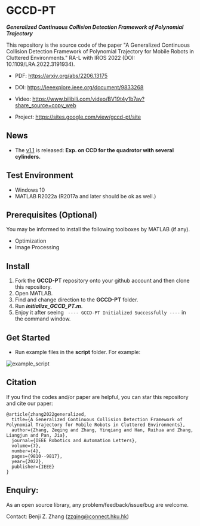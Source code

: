 # GCCD-PT
***Generalized Continuous Collision Detection Framework of Polynomial Trajectory***

This repository is the source code of the paper "A Generalized Continuous Collision Detection Framework of Polynomial Trajectory for Mobile Robots in Cluttered Environments." RA-L with IROS 2022 (DOI: 10.1109/LRA.2022.3191934).

* PDF: https://arxiv.org/abs/2206.13175

* DOI: https://ieeexplore.ieee.org/document/9833268

* Video: https://www.bilibili.com/video/BV19t4y1b7av?share_source=copy_web

* Project: https://sites.google.com/view/gccd-pt/site

## News
* The [v1.1](https://github.com/Benjizhang/GCCD-PT/releases) is released: 
**Exp. on CCD for the quadrotor with several cylinders.**


## Test Environment
* Windows 10
* MATLAB R2022a (R2017a and later should be ok as well.)

## Prerequisites (Optional)
You may be informed to install the following toolboxes by MATLAB (if any).
* Optimization
* Image Processing

## Install
1. Fork the **GCCD-PT** repository onto your github account and then clone this repository.
2. Open MATLAB.
3. Find and change direction to the **GCCD-PT** folder.
4. Run ***initialize_GCCD_PT.m***.
5. Enjoy it after seeing `` ---- GCCD-PT Initialized Successfully ----`` in the command window.

## Get Started
* Run example files in the **script** folder. For example:

![example_script](https://user-images.githubusercontent.com/20884450/215128200-c82ee4c0-2157-4e82-8194-fd700816594d.png)

## Citation
If you find the codes and/or paper are helpful, you can star this repository and cite our paper:

```
@article{zhang2022generalized,
  title={A Generalized Continuous Collision Detection Framework of Polynomial Trajectory for Mobile Robots in Cluttered Environments},
  author={Zhang, Zeqing and Zhang, Yinqiang and Han, Ruihua and Zhang, Liangjun and Pan, Jia},
  journal={IEEE Robotics and Automation Letters},
  volume={7},
  number={4},
  pages={9810--9817},
  year={2022},
  publisher={IEEE}
}
```

## Enquiry:
As an open source library, any problem/feedback/issue/bug are welcome.

Contact: Benji Z. Zhang (zzqing@connect.hku.hk)


